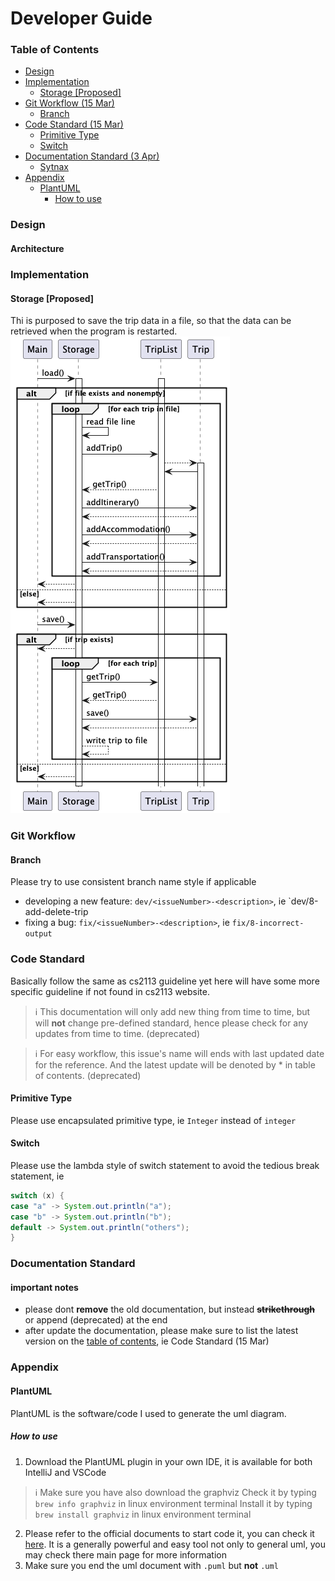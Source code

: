 # Developer Guide

### Table of Contents
- [Design](#design)
- [Implementation](#implementation)
    - [Storage [Proposed]](#storage-proposed)
- [Git Workflow (15 Mar)](#git-workflow)
    - [Branch](#branch)
- [Code Standard (15 Mar)](#code-standard)
    - [Primitive Type](#primitive-type)
    - [Switch](#switch)
- [Documentation Standard (3 Apr)](#documentation-standard)
    - [Sytnax](#sytnax)
- [Appendix](#appendix)
    - [PlantUML](#plantuml)
        - [How to use](#how-to-use)

### Design

#### Architecture

### Implementation

#### Storage [Proposed]
Thi is purposed to save the trip data in a file, 
so that the data can be retrieved when the program is restarted.
<img src="uml/storage.png"/> 

### Git Workflow

#### Branch

Please try to use consistent branch name style if applicable
- developing a new feature: `dev/<issueNumber>-<description>`, ie `dev/8-add-delete-trip
- fixing a bug: `fix/<issueNumber>-<description>`, ie `fix/8-incorrect-output`

### Code Standard

Basically follow the same as cs2113 guideline yet here will have some more specific guideline if not found in cs2113 website.

> ℹ️ This documentation will only add new thing from time to time, but will **not** change pre-defined standard, hence please check for any updates from time to time. (deprecated)

> ℹ️ For easy workflow, this issue's name will ends with last updated date for the reference.
> And the latest update will be denoted by * in table of contents. (deprecated)

#### Primitive Type

Please use encapsulated primitive type, ie `Integer` instead of `integer`

#### Switch

Please use the lambda style of switch statement to avoid the tedious break statement, ie

```java
switch (x) {
case "a" -> System.out.println("a");
case "b" -> System.out.println("b");
default -> System.out.println("others");
}
```

### Documentation Standard

#### important notes

- please dont **remove** the old documentation, but instead **~~strikethrough~~** or append (deprecated) at the end
- after update the documentation, please make sure to list the latest version on the [table of contents](#table-of-contents), ie Code Standard (15 Mar)

### Appendix

#### PlantUML

PlantUML is the software/code I used to generate the uml diagram.

##### How to use

1. Download the PlantUML plugin in your own IDE, it is available for both IntelliJ and VSCode
> ℹ️ Make sure you have also download the graphviz
> Check it by typing `brew info graphviz` in linux environment terminal
> Install it by typing `brew install graphviz` in linux environment terminal
2. Please refer to the official documents to start code it, you can check it [here](https://plantuml.com/en-dark/class-diagram). It is a generally powerful and easy tool not only to general uml, you may check there main page for more information
3. Make sure you end the uml document with `.puml` but  **not** `.uml`
